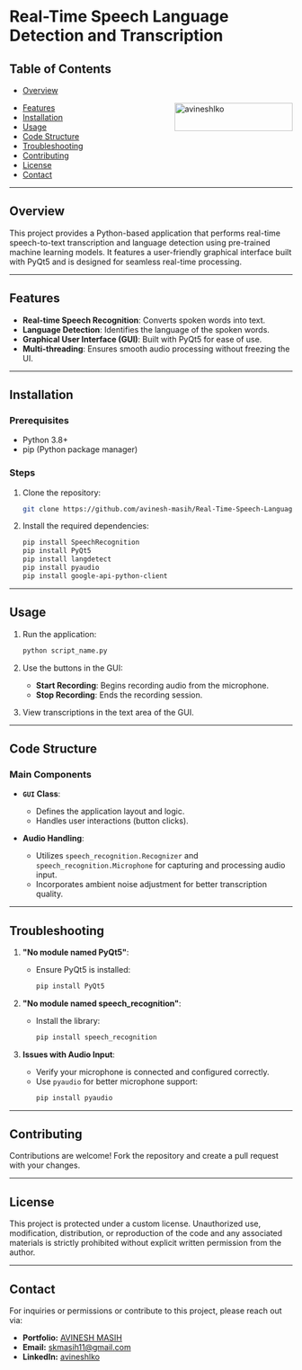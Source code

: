# Real-Time Speech Language Detection and Transcription

## Table of Contents 
- [Overview](#overview) <p><a href="https://www.buymeacoffee.com/avineshlko"> <img align="right" src="https://cdn.buymeacoffee.com/buttons/v2/default-yellow.png" height="50" width="210" alt="avineshlko" /></a></p>
- [Features](#features)
- [Installation](#installation)
- [Usage](#usage)
- [Code Structure](#codeStructure)
- [Troubleshooting](#troubleshooting)
- [Contributing](#contributing)
- [License](#license)
- [Contact](#contact)

---

## Overview
This project provides a Python-based application that performs real-time speech-to-text transcription and language detection using pre-trained machine learning models. It features a user-friendly graphical interface built with PyQt5 and is designed for seamless real-time processing.

---

## Features
- **Real-time Speech Recognition**: Converts spoken words into text.
- **Language Detection**: Identifies the language of the spoken words.
- **Graphical User Interface (GUI)**: Built with PyQt5 for ease of use.
- **Multi-threading**: Ensures smooth audio processing without freezing the UI.

---

## Installation

### Prerequisites
- Python 3.8+
- pip (Python package manager)

### Steps
1. Clone the repository:
   ```bash
   git clone https://github.com/avinesh-masih/Real-Time-Speech-Language-Detection-and-Transcription.git


2. Install the required dependencies:

   ```bash
   pip install SpeechRecognition
   pip install PyQt5
   pip install langdetect
   pip install pyaudio
   pip install google-api-python-client
   ```

---

## Usage

1. Run the application:

   ```bash
   python script_name.py
   ```

2. Use the buttons in the GUI:
   - **Start Recording**: Begins recording audio from the microphone.
   - **Stop Recording**: Ends the recording session.

3. View transcriptions in the text area of the GUI.

---

## Code Structure

### Main Components

- **`GUI` Class**: 
  - Defines the application layout and logic.
  - Handles user interactions (button clicks).

- **Audio Handling**:
  - Utilizes `speech_recognition.Recognizer` and `speech_recognition.Microphone` for capturing and processing audio input.
  - Incorporates ambient noise adjustment for better transcription quality.

---

## Troubleshooting

1. **"No module named PyQt5"**:
   - Ensure PyQt5 is installed:
     ```bash
     pip install PyQt5
     ```

2. **"No module named speech_recognition"**:
   - Install the library:
     ```bash
     pip install speech_recognition
     ```

3. **Issues with Audio Input**:
   - Verify your microphone is connected and configured correctly.
   - Use `pyaudio` for better microphone support:
     ```bash
     pip install pyaudio
     ```

---

## Contributing

Contributions are welcome! Fork the repository and create a pull request with your changes.

---

## License

This project is protected under a custom license. Unauthorized use, modification, distribution, or reproduction of the code and any associated materials is strictly prohibited without explicit written permission from the author.

---

## Contact

For inquiries or permissions or contribute to this project, please reach out via:

- **Portfolio:** [AVINESH MASIH](https://avinesh-masih.github.io/)
- **Email:** [skmasih11@gmail.com](mailto:skmasih11@gmail.com)  
- **LinkedIn:** [avineshlko](https://www.linkedin.com/in/avineshlko/)
